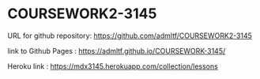 # COURSEWORK2-3145
URL for github repository: https://github.com/admltf/COURSEWORK2-3145

link to Github Pages : https://admltf.github.io/COURSEWORK-3145/

Heroku link : https://mdx3145.herokuapp.com/collection/lessons

